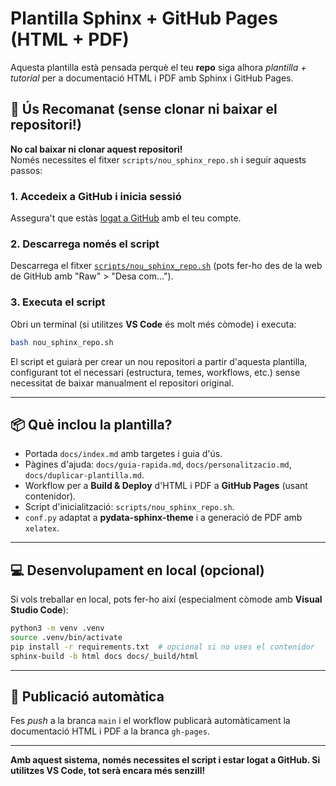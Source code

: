 # Plantilla Sphinx + GitHub Pages (HTML + PDF)

Aquesta plantilla està pensada perquè el teu **repo** siga alhora *plantilla + tutorial* per a documentació HTML i PDF amb Sphinx i GitHub Pages.

## 🚀 Ús Recomanat (sense clonar ni baixar el repositori!)

**No cal baixar ni clonar aquest repositori!**  
Només necessites el fitxer `scripts/nou_sphinx_repo.sh` i seguir aquests passos:

### 1. Accedeix a GitHub i inicia sessió

Assegura't que estàs [logat a GitHub](https://github.com/login) amb el teu compte.

### 2. Descarrega només el script

Descarrega el fitxer [`scripts/nou_sphinx_repo.sh`](scripts/nou_sphinx_repo.sh) (pots fer-ho des de la web de GitHub amb "Raw" > "Desa com...").

### 3. Executa el script

Obri un terminal (si utilitzes **VS Code** és molt més còmode) i executa:

```bash
bash nou_sphinx_repo.sh
```

El script et guiarà per crear un nou repositori a partir d'aquesta plantilla, configurant tot el necessari (estructura, temes, workflows, etc.) sense necessitat de baixar manualment el repositori original.

---

## 📦 Què inclou la plantilla?

- Portada `docs/index.md` amb targetes i guia d'ús.
- Pàgines d'ajuda: `docs/guia-rapida.md`, `docs/personalitzacio.md`, `docs/duplicar-plantilla.md`.
- Workflow per a **Build & Deploy** d'HTML i PDF a **GitHub Pages** (usant contenidor).
- Script d'inicialització: `scripts/nou_sphinx_repo.sh`.
- `conf.py` adaptat a **pydata-sphinx-theme** i a generació de PDF amb `xelatex`.

---

## 💻 Desenvolupament en local (opcional)

Si vols treballar en local, pots fer-ho així (especialment còmode amb **Visual Studio Code**):

```bash
python3 -m venv .venv
source .venv/bin/activate
pip install -r requirements.txt  # opcional si no uses el contenidor
sphinx-build -b html docs docs/_build/html
```

---

## 🚦 Publicació automàtica

Fes *push* a la branca `main` i el workflow publicarà automàticament la documentació HTML i PDF a la branca `gh-pages`.

---

**Amb aquest sistema, només necessites el script i estar logat a GitHub. Si utilitzes VS Code, tot serà encara més senzill!**
